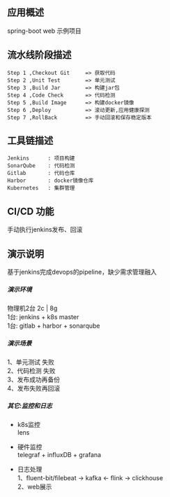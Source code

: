 ## 应用概述
spring-boot web 示例项目  

## 流水线阶段描述 
```
Step 1 ,Checkout Git     => 获取代码   
Step 2 ,Unit Test        => 单元测试
Step 3 ,Build Jar        => 构建jar包
Step 4 ,Code Check       => 代码检测   
Step 5 ,Build Image      => 构建docker镜像   
Step 6 ,Deploy           => 滚动更新,应用健康探测  
Step 7 ,RollBack         => 手动回滚和保存稳定版本       
```

## 工具链描述 
```
Jenkins      : 项目构建   
SonarQube    : 代码检测   
Gitlab       : 代码仓库   
Harbor       : docker镜像仓库   
Kubernetes   : 集群管理   
```
## CI/CD 功能
手动执行jenkins发布、回滚   

## 演示说明
基于jenkins完成devops的pipeline，缺少需求管理融入     

##### 演示环境  
物理机2台 2c | 8g  
1台: jenkins + k8s master  
1台: gitlab + harbor + sonarqube  

##### 演示场景  
1、单元测试 失败  
2、代码检测 失败  
3、发布成功再备份    
4、发布失败再回滚   

##### 其它:监控和日志    
- k8s监控  
lens   

- 硬件监控  
telegraf + influxDB + grafana  

- 日志处理     
1、fluent-bit/filebeat -> kafka <- flink -> clickhouse  
2、web展示  

